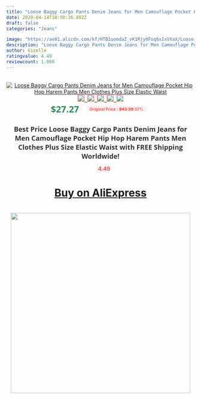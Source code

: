 ```yaml
---
title: "Loose Baggy Cargo Pants Denim Jeans for Men Camouflage Pocket Hip Hop Harem Pants Men Clothes Plus Size Elastic Waist"
date: 2020-04-14T10:50:36.892Z
draft: false
categories: "Jeans"

image: "https://ae01.alicdn.com/kf/HTB1uomdaZ_vK1Rjy0Foq6xIxVXaX/Loose-Baggy-Cargo-Pants-Denim-Jeans-for-Men-Camouflage-Pocket-Hip-Hop-Harem-Pants-Men-Clothes.jpg"
description: "Loose Baggy Cargo Pants Denim Jeans for Men Camouflage Pocket Hip Hop Harem Pants Men Clothes Plus Size Elastic Waist"
author: Giselle
ratingvalue: 4.49
reviewcount: 1.000
---
```

<br>
<div style="text-align: center;">
<a href="https://s.click.aliexpress.com/e/_9wnJ2d" target="_blank" rel="nofollow noopener noreferrer"><img alt="Loose Baggy Cargo Pants Denim Jeans for Men Camouflage Pocket Hip Hop Harem Pants Men Clothes Plus Size Elastic Waist" class="magnifier-image" src="https://ae01.alicdn.com/kf/HTB1uomdaZ_vK1Rjy0Foq6xIxVXaX/Loose-Baggy-Cargo-Pants-Denim-Jeans-for-Men-Camouflage-Pocket-Hip-Hop-Harem-Pants-Men-Clothes.jpg_640x640.jpg">
<br>
<img style="border:1px solid salmon" src="https://ae01.alicdn.com/kf/HTB1uomdaZ_vK1Rjy0Foq6xIxVXaX/Loose-Baggy-Cargo-Pants-Denim-Jeans-for-Men-Camouflage-Pocket-Hip-Hop-Harem-Pants-Men-Clothes.jpg_120x120.jpg">&nbsp;&nbsp;<img style="border:1px solid salmon" src="https://ae01.alicdn.com/kf/HTB1K3nwaPLuK1Rjy0Fhq6xpdFXaB/Loose-Baggy-Cargo-Pants-Denim-Jeans-for-Men-Camouflage-Pocket-Hip-Hop-Harem-Pants-Men-Clothes.jpg_120x120.jpg">&nbsp;&nbsp;<img style="border:1px solid salmon" src="https://ae01.alicdn.com/kf/HTB1eGOcaZnrK1RkHFrdq6xCoFXaO/Loose-Baggy-Cargo-Pants-Denim-Jeans-for-Men-Camouflage-Pocket-Hip-Hop-Harem-Pants-Men-Clothes.jpg_120x120.jpg">&nbsp;&nbsp;<img style="border:1px solid salmon" src="https://ae01.alicdn.com/kf/HTB1h9Sda5zxK1RkSnaVq6xn9VXaO/Loose-Baggy-Cargo-Pants-Denim-Jeans-for-Men-Camouflage-Pocket-Hip-Hop-Harem-Pants-Men-Clothes.jpg_120x120.jpg">&nbsp;&nbsp;<img style="border:1px solid salmon" src="https://ae01.alicdn.com/kf/HTB1PMaja0fvK1RjSszhq6AcGFXaa/Loose-Baggy-Cargo-Pants-Denim-Jeans-for-Men-Camouflage-Pocket-Hip-Hop-Harem-Pants-Men-Clothes.jpg_120x120.jpg"></a></div><br0>
<div style="text-align: center;"><span style="background-color: white; border: 0px; box-sizing: border-box; color: seagreen; display: inline-block; font-family: &quot;open sans&quot; , &quot;arial&quot; , &quot;helvetica&quot; , sans-serif , &quot;heiti&quot;; font-size: 24px; font-stretch: inherit; font-weight: 700; line-height: inherit; margin: 0px 10px 0px 0px; padding: 0px; vertical-align: middle;">$27.27 </span>
<span style="background: rgb(255 , 241 , 241); border-radius: 3px; border: 0px; box-sizing: border-box; color: #ff4747; display: inline-block; font-family: inherit; font-size: 12px; font-stretch: inherit; font-style: inherit; font-variant: inherit; font-weight: 600; line-height: inherit; margin: 0px; padding: 2px 5px; transform: scale(0.9); vertical-align: middle;">Original Price : <b style="text-decoration: line-through;">$43.28 </b> 37%&nbsp;&nbsp;</span></div>
<h1 style="color: #333333; display: inline-block; font-family: &quot;open sans&quot; , &quot;arial&quot; , &quot;helvetica&quot; , sans-serif , &quot;heiti&quot;; font-size: 18px; font-stretch: inherit; font-weight: 700; text-align: center;">Best Price Loose Baggy Cargo Pants Denim Jeans for Men Camouflage Pocket Hip Hop Harem Pants Men Clothes Plus Size Elastic Waist with FREE Shipping Worldwide!</h1>
<div style="color: #ff4747; text-align: center;">
<img src="https://4.bp.blogspot.com/-M0ZcTcb-5uY/XleCXlxnR4I/AAAAAAAAAEc/OrjgMkXV1oMQFaCRZj5HQwOCBcu3w1FegCPcBGAYYCw/s1600/star.png" style="height: 15px;">&nbsp;<b>4.49</b></div>
<div class="button_cont" align="center"><a class="buynow_a" href="https://s.click.aliexpress.com/e/_9wnJ2d" target="_blank" rel="nofollow noopener noreferrer"><H1>Buy on AliExpress</H1></a></div><br>
<div class="separator" style="clear: both; text-align: center;">
<img src="https://lh3.googleusercontent.com/-pTy5HemUv9M/XlePHvY0dAI/AAAAAAAAAE4/0nX5iRUoIWY8eMW9Dpxeirr157OZliDIgCLcBGAsYHQ/s1600/badge.gif" width="480">
</div>
